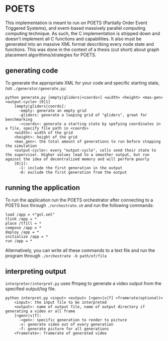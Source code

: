 # POETS
This implementation is meant to run on POETS (Partially Order Event Triggered Systems), and event-based massively parallel computing computing technique.
As such, the C implementation is stripped down and doesn't implement all C functions and capabilities. It also must be generated into an massive XML format describing every node state and functions.
This was done in the context of a thesis (cut short) about graph placement algorithms/strategies for POETS.

## generating code
To generate the appropriate XML for your code and specific starting state, run `./generator/generate.py`:
```
python generate.py [empty|gliders|<coords>] <width> <height> <max-gen> <output-cycle> [0|1]
    [empty|gliders|coords]:
      -empty: generate an empty grid
      -gliders: generate a looping grid of "gliders", great for benchmarking
      -<coords>: generate a starting state by spefying coordinates in a file, specify file path in <coords>
    <width>: width of the grid
    <height>: height of the grid
    <max_gen>: the total amount of generations to run before stopping the simulation
    <output-cycle>: every "output-cycle", cells send their state to the supervisor. Higher values lead to a smoother output, but run against the idea of decentralized memory and will perform poorly
    [0|1]:
      -1: include the first generation in the output
      -0: exclude the first generation from the output
```

## running the application
To run the application run the POETS orchestrator after connecting to a POETS box through `./orchestrate.sh` and run the following commands:

```
load /app = +"gol.xml"
tlink /app = *
place /tfill = *
compose /app = *
deploy /app = *
initialize /app = *
run /app = *
```

Alternatively, you can write all these commands to a text file and run the program through `./orchestrate -b path/of/file`

## interpreting output
`interpreter/interpret.py` uses ffmpeg to generate a video output from the specified output/log file.
```
python interpret.py <input> <output> [<gen>|v|f] <framerate(optional)>
    <input>: the input file to be interpreted
    <output>: name of output file, name of output directory if generating a video or all frame
    [<gen>|v|f]:
      -<gen>: specific generation to render to picture
      -v: generate video out of every generation
      -f: generate picture for all generations
    <framerate>: framerate of generated video
```
